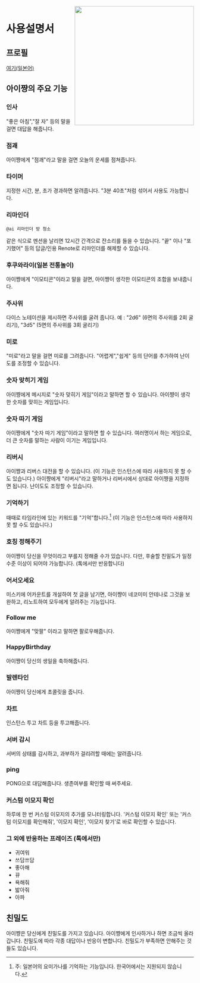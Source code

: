<img src="https://github.com/syuilo/ai/blob/master/ai.png?raw=true" align="right" height="320px"/>

# 사용설명서

## 프로필
[여기(일본어)](https://xn--931a.moe/)

## 아이쨩의 주요 기능
### 인사
"좋은 아침","잘 자" 등의 말을 걸면 대답을 해줍니다.

### 점괘
아이쨩에게 "점괘"라고 말을 걸면 오늘의 운세를 점쳐줍니다.

### 타이머
지정한 시간, 분, 초가 경과하면 알려줍니다. "3분 40초"처럼 섞어서 사용도 가능합니다.

### 리마인더
```
@ai 리마인더 방 청소
```
같은 식으로 멘션을 날리면 12시간 간격으로 잔소리를 들을 수 있습니다. "끝" 이나 "포기했어" 등의 답글/인용 Renote로 리마인더를 해제할 수 있습니다.

### 후쿠와라이(일본 전통놀이)
아이쨩에게 "이모티콘"이라고 말을 걸면, 아이쨩이 생각한 이모티콘의 조합을 보내줍니다.

### 주사위
다이스 노테이션을 제시하면 주사위를 굴려 줍니다.
예 : "2d6" (6면의 주사위를 2회 굴리기), "3d5" (5면의 주사위를 3회 굴리기)

### 미로
"미로"라고 말을 걸면 미로를 그려줍니다. "어렵게","쉽게" 등의 단어를 추가하여 난이도를 조정할 수 있습니다.

### 숫자 맞히기 게임
아이쨩에게 메시지로 "숫자 맞히기 게임"이라고 말하면 할 수 있습니다.
아이쨩이 생각한 숫자를 맞히는 게임입니다.

### 숫자 따기 게임
아이쨩에게 "숫자 따기 게임"이라고 말하면 할 수 있습니다.
여러명이서 하는 게임으로, 더 큰 숫자를 말하는 사람이 이기는 게임입니다.

### 리버시
아이쨩과 리버스 대전을 할 수 있습니다. (이 기능은 인스턴스에 따라 사용하지 못 할 수도 있습니다.)
아이쨩에게 "리버시"라고 말하거나 리버시에서 상대로 아이쨩을 지정하면 됩니다.
난이도도 조정할 수 있습니다.

### 기억하기
때때로 타임라인에 있는 키워드를 "기억"합니다.[^1]
(이 기능은 인스턴스에 따라 사용하지 못 할 수도 있습니다.)

[^1]: 주: 일본어의 요미가나를 기억하는 기능입니다. 한국어에서는 지원되지 않습니다.

### 호칭 정해주기
아이쨩이 당신을 무엇이라고 부를지 정해줄 수가 있습니다.
다만, 후술할 친밀도가 일정 수준 이상이 되어야 가능합니다.
(톡에서만 반응합니다)

### 어서오세요
미스키에 어카운트를 개설하여 첫 글을 남기면, 아이쨩이 네코미미 안테나로 그것을 보완하고, 리노트하여 모두에게 알려주는 기능입니다.

### Follow me
아이쨩에게 "맞팔" 이라고 말하면 팔로우해줍니다.

### HappyBirthday
아이쨩이 당신의 생일을 축하해줍니다.

### 발렌타인
아이쨩이 당신에게 초콜릿을 줍니다.

### 차트
인스턴스 투고 차트 등을 투고해줍니다.

### 서버 감시
서버의 상태를 감시하고, 과부하가 걸리려할 때에는 알려줍니다.

### ping
PONG으로 대답해줍니다. 생존여부를 확인할 때 써주세요.

### 커스텀 이모지 확인
하루에 한 번 커스텀 이모지의 추가를 모니터링합니다. '커스텀 이모지 확인' 또는 '커스텀 이모지를 확인해줘', '이모지 확인', '이모지 찾기'로 바로 확인할 수 있습니다.

### 그 외에 반응하는 프레이즈 (톡에서만)
* 귀여워
* 쓰담쓰담
* 좋아해
* 뀨
* 욕해줘
* 밟아줘
* 아파

## 친밀도
아이쨩은 당신에게 친밀도를 가지고 있습니다.
아이쨩에게 인사하거나 하면 조금씩 올라갑니다.
친밀도에 따라 각종 대답이나 반응이 변합니다. 친밀도가 부족하면 안해주는 것들도 있습니다.
